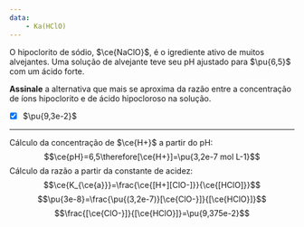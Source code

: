 ```yaml
---
data:
    - Ka(HClO)
---
```


O hipoclorito de sódio, $\ce{NaClO}$, é o igrediente ativo de muitos alvejantes. Uma solução de alvejante teve seu pH ajustado para $\pu{6,5}$ com um ácido forte.

**Assinale** a alternativa que mais se aproxima da razão entre a concentração de íons hipoclorito e de ácido hipocloroso na solução.

- [x] $\pu{9,3e-2}$


---

Cálculo da concentração de $\ce{H+}$ a partir do pH:
$$\ce{pH}=6,5\therefore[\ce{H+}]=\pu{3,2e-7 mol L-1}$$
Cálculo da razão a partir da constante de acidez:
$$\ce{K_{\ce{a}}}=\frac{\ce{[H+][ClO-]}}{\ce{[HClO]}}$$
$$\pu{3e-8}=\frac{\pu{(3,2e-7)}[\ce{ClO-}]}{[\ce{HClO}]}$$
$$\frac{[\ce{ClO-}]}{[\ce{HClO}]}=\pu{9,375e-2}$$

